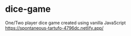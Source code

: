 # dice-game
One/Two player dice game created using vanilla JavaScript
https://spontaneous-tartufo-4796dc.netlify.app/
